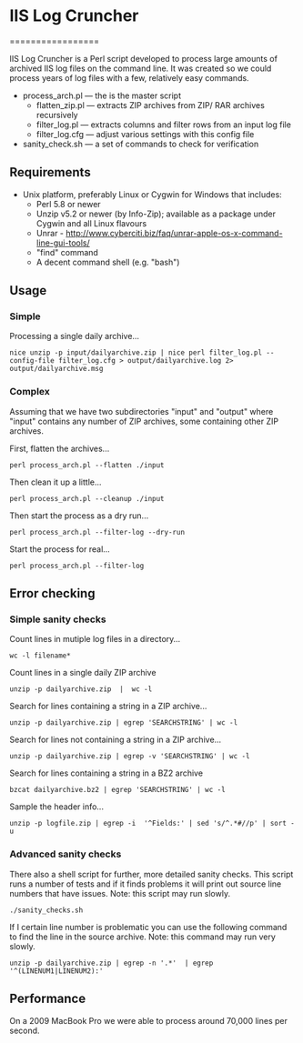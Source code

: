 # IIS Log Cruncher
=================

IIS Log Cruncher is a Perl script developed to process large amounts of archived IIS log files on the command line. It was created so we could process years of log files with a few, relatively easy commands.

* process_arch.pl — the is the master script
	* flatten_zip.pl — extracts ZIP archives from ZIP/ RAR archives
recursively
	* filter_log.pl — extracts columns and filter rows from an input log file
	* filter_log.cfg — adjust various settings with this config file
* sanity_check.sh — a set of commands to check for verification

## Requirements

*  Unix platform, preferably Linux or Cygwin for Windows that includes:
    * Perl 5.8 or newer
    * Unzip v5.2 or newer (by Info-Zip); available as a package
under Cygwin and all Linux flavours
    * Unrar - http://www.cyberciti.biz/faq/unrar-apple-os-x-command-line-gui-tools/
    * "find" command
    * A decent command shell (e.g. "bash")

## Usage

### Simple

Processing a single daily archive…

    nice unzip -p input/dailyarchive.zip | nice perl filter_log.pl --config-file filter_log.cfg > output/dailyarchive.log 2> output/dailyarchive.msg

### Complex

Assuming that we have two subdirectories "input" and "output"
where "input" contains any number of ZIP archives, some containing
other ZIP archives.

First, flatten the archives...

    perl process_arch.pl --flatten ./input
    
Then clean it up a little...

    perl process_arch.pl --cleanup ./input
    
Then start the process as a dry run...
    
    perl process_arch.pl --filter-log --dry-run
    
Start the process for real...

    perl process_arch.pl --filter-log
    
## Error checking
    
### Simple sanity checks

Count lines in mutiple log files in a directory…

    wc -l filename*
    
Count lines in a single daily ZIP archive

    unzip -p dailyarchive.zip  |  wc -l

Search for lines containing a string in a ZIP archive...

    unzip -p dailyarchive.zip | egrep 'SEARCHSTRING' | wc -l

Search for lines not containing a string in a ZIP archive...

    unzip -p dailyarchive.zip | egrep -v 'SEARCHSTRING' | wc -l
    
Search for lines containing a string in a BZ2 archive

    bzcat dailyarchive.bz2 | egrep 'SEARCHSTRING' | wc -l
    


Sample the header info...
    
    unzip -p logfile.zip | egrep -i  '^Fields:' | sed 's/^.*#//p' | sort -u
    
### Advanced sanity checks

There also a shell script for further, more detailed sanity checks. This script runs a number of tests and if it finds problems it will print out source line numbers that have issues. Note: this script may run slowly.

    ./sanity_checks.sh
    
If I certain line number is problematic you can use the following command to find the line in the source archive. Note: this command may run very slowly.

    unzip -p dailyarchive.zip | egrep -n '.*'  | egrep '^(LINENUM1|LINENUM2):'

## Performance

On a 2009 MacBook Pro we were able to process around 70,000 lines per second.